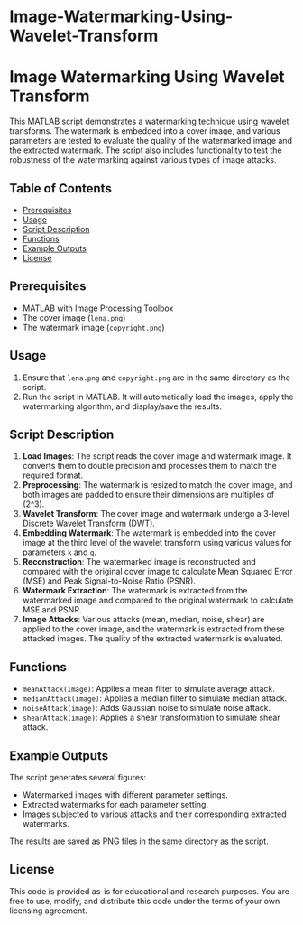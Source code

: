 # Image-Watermarking-Using-Wavelet-Transform

# Image Watermarking Using Wavelet Transform

This MATLAB script demonstrates a watermarking technique using wavelet transforms. The watermark is embedded into a cover image, and various parameters are tested to evaluate the quality of the watermarked image and the extracted watermark. The script also includes functionality to test the robustness of the watermarking against various types of image attacks.

## Table of Contents

- [Prerequisites](#prerequisites)
- [Usage](#usage)
- [Script Description](#script-description)
- [Functions](#functions)
- [Example Outputs](#example-outputs)
- [License](#license)

## Prerequisites

- MATLAB with Image Processing Toolbox
- The cover image (`lena.png`)
- The watermark image (`copyright.png`)

## Usage

1. Ensure that `lena.png` and `copyright.png` are in the same directory as the script.
2. Run the script in MATLAB. It will automatically load the images, apply the watermarking algorithm, and display/save the results.

## Script Description

1. **Load Images**: The script reads the cover image and watermark image. It converts them to double precision and processes them to match the required format.
2. **Preprocessing**: The watermark is resized to match the cover image, and both images are padded to ensure their dimensions are multiples of \(2^3\).
3. **Wavelet Transform**: The cover image and watermark undergo a 3-level Discrete Wavelet Transform (DWT).
4. **Embedding Watermark**: The watermark is embedded into the cover image at the third level of the wavelet transform using various values for parameters `k` and `q`.
5. **Reconstruction**: The watermarked image is reconstructed and compared with the original cover image to calculate Mean Squared Error (MSE) and Peak Signal-to-Noise Ratio (PSNR).
6. **Watermark Extraction**: The watermark is extracted from the watermarked image and compared to the original watermark to calculate MSE and PSNR.
7. **Image Attacks**: Various attacks (mean, median, noise, shear) are applied to the cover image, and the watermark is extracted from these attacked images. The quality of the extracted watermark is evaluated.

## Functions

- `meanAttack(image)`: Applies a mean filter to simulate average attack.
- `medianAttack(image)`: Applies a median filter to simulate median attack.
- `noiseAttack(image)`: Adds Gaussian noise to simulate noise attack.
- `shearAttack(image)`: Applies a shear transformation to simulate shear attack.

## Example Outputs

The script generates several figures:
- Watermarked images with different parameter settings.
- Extracted watermarks for each parameter setting.
- Images subjected to various attacks and their corresponding extracted watermarks.

The results are saved as PNG files in the same directory as the script.

## License

This code is provided as-is for educational and research purposes. You are free to use, modify, and distribute this code under the terms of your own licensing agreement.
